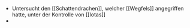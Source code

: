 + Untersucht den [[Schattendrachen]], welcher [[Wegfels]] angegriffen hatte, unter der Kontrolle von [[Iotas]]
+ 